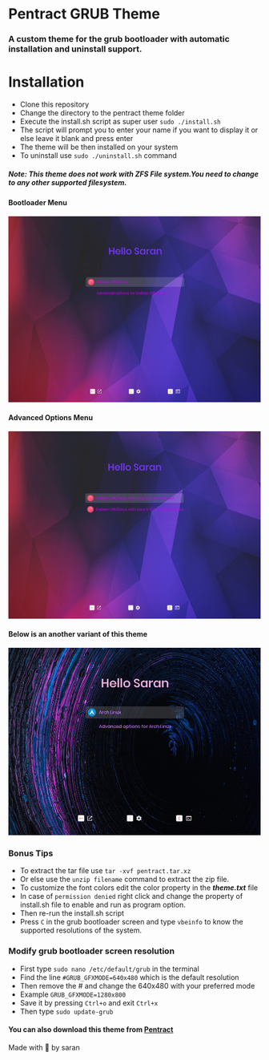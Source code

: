 # Pentract GRUB Theme
### A custom theme for the grub bootloader with automatic installation and uninstall support.
# Installation
- Clone this repository
- Change the directory to the pentract theme folder 
- Execute the install.sh script as super user `sudo ./install.sh`
- The script will prompt you to enter your name if you want to display it or else leave it blank and press enter
- The theme will be then installed on your system
- To uninstall use `sudo ./uninstall.sh` command 
##### Note: This theme does not work with ZFS File system.You need to change to any other supported filesystem.

#### Bootloader Menu
![Screenshot 1](https://github.com/sarancodes/pentract-grub-theme/blob/main/screenshot1.png)
#### Advanced Options Menu
![Screenshot 2](https://github.com/sarancodes/pentract-grub-theme/blob/main/screenshot2.png)
#### Below is an another variant of this theme
![Variant](https://github.com/sarancodes/pentract-grub-theme/blob/main/variant1.png)

### Bonus Tips
- To extract the tar file use `tar -xvf pentract.tar.xz`
- Or else use the `unzip filename` command to extract the zip file.
- To customize the font colors edit the color property in the  _**theme.txt**_  file
- In case of `permission denied` right click and change the property of install.sh file to enable and run as program option.
- Then re-run the install.sh script
- Press `C` in the grub bootloader screen and type `vbeinfo` to know the supported resolutions of the system.
### Modify grub bootloader screen resolution 
- First type `sudo nano /etc/default/grub` in the terminal
- Find the line `#GRUB_GFXMODE=640x480` which is the default resolution
- Then remove the # and change the 640x480 with your preferred mode
- Example `GRUB_GFXMODE=1280x800`
- Save it by pressing `Ctrl+o` and exit `Ctrl+x`
- Then type `sudo update-grub`

#### You can also download this theme from [Pentract](https://www.gnome-look.org/p/1661288)
Made with :gift_heart: by saran


